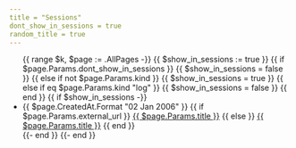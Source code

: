 ```yaml
---
title = "Sessions"
dont_show_in_sessions = true
random_title = true
---
```


<ul class="posts">
{{ range $k, $page := .AllPages -}}
    {{ $show_in_sessions := true }}
    {{ if $page.Params.dont_show_in_sessions }}
        {{ $show_in_sessions = false }}
    {{ else if not $page.Params.kind }}
        {{ $show_in_sessions = true }}
    {{ else if eq $page.Params.kind "log" }}
        {{ $show_in_sessions = false }}
    {{ end }}
    {{ if $show_in_sessions -}}
        <li>
           <span class="post-date">{{ $page.CreatedAt.Format "02 Jan 2006" }}</span>
           {{ if $page.Params.external_url }}
                <a
                 style="{{ if $page.Params.li_style }}{{ range $style := $page.Params.li_style }}{{ $style }};{{ end }}{{ end }}"
                 href="{{ $page.Params.external_url }}">{{ $page.Params.title }}</a>
           {{ else }}
                <a 
                 style="{{ if $page.Params.li_style }}{{ range $style := $page.Params.li_style }}{{ $style }};{{ end }}{{ end }}"
                 href="/{{ $page.PublicPath }}/">{{ $page.Params.title }}</a>
           {{ end }}
           <!--span class="post-categories">
                {{ range $i, $category := $page.Params.categories }}
                    <span class="post-category--{{ $category }}" >{{ $category }}</span>
                {{ end }}
           </span-->
        </li>
    {{- end }}
{{- end }}
</ul>
